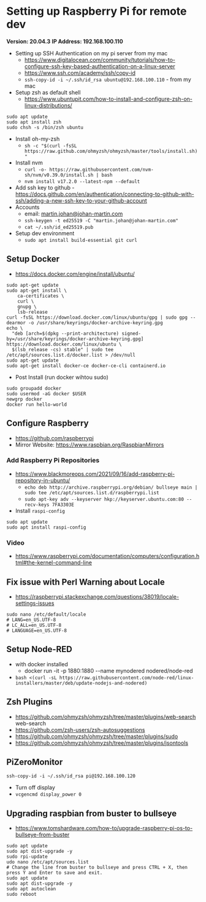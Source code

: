# Setting up Raspberry Pi for remote dev
**Version: 20.04.3**
**IP Address: 192.168.100.110**
* Setting up SSH Authentication on my pi server from my mac
	* https://www.digitalocean.com/community/tutorials/how-to-configure-ssh-key-based-authentication-on-a-linux-server
	* https://www.ssh.com/academy/ssh/copy-id
	* `ssh-copy-id -i ~/.ssh/id_rsa ubuntu@192.168.100.110` - from my mac
* Setup zsh as default shell
	* https://www.ubuntupit.com/how-to-install-and-configure-zsh-on-linux-distributions/
```shell
sudo apt update
sudo apt install zsh
sudo chsh -s /bin/zsh ubuntu
```
* Install oh-my-zsh
	* `sh -c "$(curl -fsSL https://raw.github.com/ohmyzsh/ohmyzsh/master/tools/install.sh)"`
* Install nvm
	* `curl -o- https://raw.githubusercontent.com/nvm-sh/nvm/v0.39.0/install.sh | bash`
	* `nvm install v17.2.0 --latest-npm --default`
* Add ssh key to github - https://docs.github.com/en/authentication/connecting-to-github-with-ssh/adding-a-new-ssh-key-to-your-github-account
* Accounts
	* email: martin.johan@johan-martin.com
	* `ssh-keygen -t ed25519 -C "martin.johan@johan-martin.com"`
	* `cat ~/.ssh/id_ed25519.pub`
* Setup dev environment
	* `sudo apt install build-essential git curl`
## Setup Docker
* https://docs.docker.com/engine/install/ubuntu/
```shell
sudo apt-get update
sudo apt-get install \
    ca-certificates \
    curl \
    gnupg \
    lsb-release
curl -fsSL https://download.docker.com/linux/ubuntu/gpg | sudo gpg --dearmor -o /usr/share/keyrings/docker-archive-keyring.gpg
echo \
  "deb [arch=$(dpkg --print-architecture) signed-by=/usr/share/keyrings/docker-archive-keyring.gpg] https://download.docker.com/linux/ubuntu \
  $(lsb_release -cs) stable" | sudo tee /etc/apt/sources.list.d/docker.list > /dev/null
sudo apt-get update
sudo apt-get install docker-ce docker-ce-cli containerd.io
```
* Post Install (run docker wihtou sudo)
```shell
sudo groupadd docker
sudo usermod -aG docker $USER
newgrp docker
docker run hello-world
```


## Configure Raspberry
* https://github.com/raspberrypi
* Mirror Website: https://www.raspbian.org/RaspbianMirrors
### Add Raspberry Pi Repositories
* https://www.blackmoreops.com/2021/09/16/add-raspberry-pi-repository-in-ubuntu/
	* `echo deb http://archive.raspberrypi.org/debian/ bullseye main | sudo tee /etc/apt/sources.list.d/raspberrypi.list`
	* `sudo apt-key adv --keyserver hkp://keyserver.ubuntu.com:80 --recv-keys 7FA3303E`
* Install `raspi-config`
```shell
sudo apt update
sudo apt install raspi-config
```
### Video
* https://www.raspberrypi.com/documentation/computers/configuration.html#the-kernel-command-line

## Fix issue with Perl Warning about Locale
* https://raspberrypi.stackexchange.com/questions/38019/locale-settings-issues
```shell
sudo nano /etc/default/locale
# LANG=en_US.UTF-8
# LC_ALL=en_US.UTF-8
# LANGUAGE=en_US.UTF-8
```


## Setup Node-RED
* with docker installed
	* docker run -it -p 1880:1880 --name mynodered nodered/node-red
* `bash <(curl -sL https://raw.githubusercontent.com/node-red/linux-installers/master/deb/update-nodejs-and-nodered)`


## Zsh Plugins
* https://github.com/ohmyzsh/ohmyzsh/tree/master/plugins/web-search web-search
* https://github.com/zsh-users/zsh-autosuggestions
* https://github.com/ohmyzsh/ohmyzsh/tree/master/plugins/sudo
* https://github.com/ohmyzsh/ohmyzsh/tree/master/plugins/jsontools


## PiZeroMonitor
`ssh-copy-id -i ~/.ssh/id_rsa pi@192.168.100.120`
* Turn off display
* `vcgencmd display_power 0`

## Upgrading raspbian from buster to bullseye

* https://www.tomshardware.com/how-to/upgrade-raspberry-pi-os-to-bullseye-from-buster
```shell
sudo apt update
sudo apt dist-upgrade -y
sudo rpi-update
udo nano /etc/apt/sources.list
# Change the line from buster to bullseye and press CTRL + X, then press Y and Enter to save and exit.
sudo apt update
sudo apt dist-upgrade -y
sudo apt autoclean
sudo reboot
```
